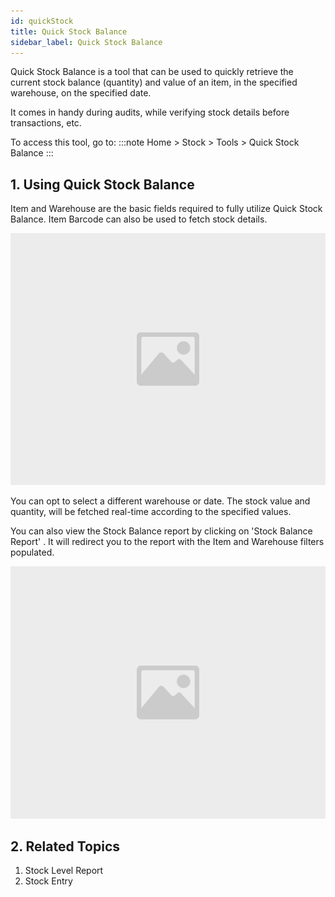 ```yaml
---
id: quickStock
title: Quick Stock Balance
sidebar_label: Quick Stock Balance
---
```


Quick Stock Balance is a tool that can be used to quickly retrieve the current stock balance (quantity) and value of an item, in the specified warehouse, on the specified date.

It comes in handy during audits, while verifying stock details before transactions, etc.

To access this tool, go to:
:::note
Home > Stock > Tools > Quick Stock Balance
:::

## 1. Using Quick Stock Balance

Item and Warehouse are the basic fields required to fully utilize Quick Stock Balance. Item Barcode can also be used to fetch stock details.

![image](images/image.jpg)

You can opt to select a different warehouse or date. The stock value and quantity, will be fetched real-time according to the specified values.

You can also view the Stock Balance report by clicking on 'Stock Balance Report' . It will redirect you to the report with the Item and Warehouse filters populated.

![image](images/image.jpg)

## 2. Related Topics

1. Stock Level Report
1. Stock Entry
